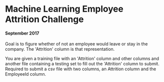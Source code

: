 # Machine Learning Employee Attrition Challenge

#### September 2017

Goal is to figure whether of not an employee would leave or stay in the company. The 'Attrition' column is that representation.

You are given a training file with an 'Attrition' column and other columns and another file containing a testing set to fill out the 'Attrition' column to submit.
Required to submit a csv file with two columns, an Attrition column and the EmployeeId column.
